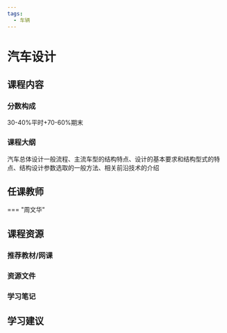```yaml
---
tags:
  - 车辆
---
```


# 汽车设计

## 课程内容

### 分数构成

30-40%平时+70-60%期末

### 课程大纲

汽车总体设计一般流程、主流车型的结构特点、设计的基本要求和结构型式的特点、结构设计参数选取的一般方法、相关前沿技术的介绍

## 任课教师

=== "周文华"

## 课程资源

### 推荐教材/网课

### 资源文件

### 学习笔记

## 学习建议



